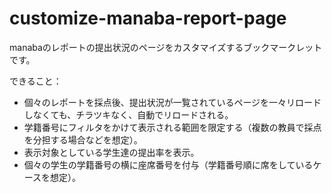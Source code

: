 # customize-manaba-report-page
manabaのレポートの提出状況のページをカスタマイズするブックマークレットです。


できること：
* 個々のレポートを採点後、提出状況が一覧されているページを一々リロードしなくても、チラツキなく、自動でリロードされる。
* 学籍番号にフィルタをかけて表示される範囲を限定する（複数の教員で採点を分担する場合などを想定）。
* 表示対象としている学生達の提出率を表示。
* 個々の学生の学籍番号の横に座席番号を付与（学籍番号順に席をしているケースを想定）。
